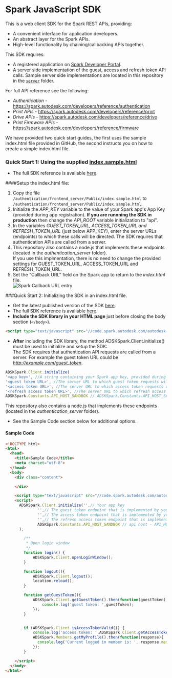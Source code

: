 # Spark JavaScript SDK

This is a web client SDK for the Spark REST APIs, providing:

* A convenient interface for application developers.
* An abstract layer for the Spark APIs.
* High-level functionality by chaining/callbacking APIs together.


This SDK requires:

* A registered application on [Spark Developer Portal](https://spark.autodesk.com/developers/).
* A server side implementation of the guest, access and refresh token API calls. Sample server side implementations are located in this repository in the [`server`](https://github.com/spark3dp/spark-js-sdk/tree/master/authentication_server) folder.

For full API reference see the following:

* <i>Authentication</i> - https://spark.autodesk.com/developers/reference/authentication
* <i>Print APIs</i> - https://spark.autodesk.com/developers/reference/print
* <i>Drive APIs</i> - https://spark.autodesk.com/developers/reference/drive
* <i>Print Firmware APIs</i> - https://spark.autodesk.com/developers/reference/firmware 

We have provided two quick start guides, the first uses the sample index.html file provided in GitHub, the second instructs you on how to create a simple index.html file.

### Quick Start 1: Using the supplied [index.sample.html](https://github.com/spark3dp/spark-js-sdk/blob/master/sample_apps/authentication_sample/frontend_server/public/index.sample.html)
* The full SDK reference is available [here](http://code.spark.autodesk.com/autodesk-spark-sdk/docs/v1/index.html).

####Setup the index.html file:
1. Copy the file `/authentication/frontend_server/Public/index.sample.html` to `/authentication/frontend_server/Public/index.sample.html`.
2. Initialize the <i>APP_KEY</i> variable to the value of your Spark app's App Key (provided during app registration). **If you are runnning the SDK in production** then change the <i>API_ROOT</i> variable initialization to "api".
3. In the variables <i>GUEST_TOKEN_URL, ACCESS_TOKEN_URL and REFRESH_TOKEN_URL</i> (just below APP_KEY), enter the server URLs (endpoints) to which these calls will be directed. The SDK requires that authentication APIs are called from a server.
4. This repository also contains a node.js that implements these endpoints (located in the <i>authentication_server</i> folder).<br> If you use this implmentation, there is no need to change the provided settings for GUEST_TOKEN_URL, ACCESS_TOKEN_URL and REFRESH_TOKEN_URL.
5. Set the "Callback URL" field on the Spark app to return to the <i>index.html</i> file.<br>
   ![Spark Callback URL entry](https://dp6mb85fgupxl.cloudfront.net/blog-prd-content/uploads/2015/05/x1.png)<br>

###Quick Start 2: Initializing the SDK in an index.html file.
* Get the latest published version of the SDK [here](https://code.spark.autodesk.com/autodesk-spark-sdk-latest.min.js).
* The full SDK reference is available [here](http://code.spark.autodesk.com/autodesk-spark-sdk/docs/v1/index.html).
* <b>Include the SDK library in your HTML page</b> just before closing the body section (`</body>`).

```HTML
<script type="text/javascript" src="//code.spark.autodesk.com/autodesk-spark-sdk-latest.min.js"></script>
```

* **After** including the SDK library, the method ADSKSpark.Client.initialize() must be used to initialize and setup the SDK:</b><br>
The SDK requires that authentication API requests are called from a server. For example the guest token URL could be <i>http://example.com/guest_token</i>. 

```JavaScript
ADSKSpark.Client.initialize(
'<app key>', //A string containing your Spark app key, provided during registration.
'<guest token URL>', //The server URL to which guest token requests will be directed, for example http://example.com/guest_token. The SDK requires that authentication APIs are called from a server.
'<access token URL>', //The server URL to which access token requests will be directed, for example http://example.com/access_token.
'<refresh access token URL>', //The server URL to which refresh access token requests will be directed.
ADSKSpark.Constants.API_HOST_SANDBOX // ADSKSpark.Constants.API_HOST_SANDBOX or ADSKSpark.Constants.API_HOST_PRODUCTION - A constant specifying whether the SDK is running in sandbox or production.
```

This repository also contains a node.js that implements these endpoints (located in the <i>authentication_server</i> folder).<br>

* See the Sample Code section below for additional options.

#### Sample Code

```HTML
<!DOCTYPE html>
<html>
  <head>
	<title>Sample Code</title>
	<meta charset="utf-8">
  </head>
  <body>
    <div class="content">

    </div>

    <script type="text/javascript" src="//code.spark.autodesk.com/autodesk-spark-sdk-latest.min.js"></script>
    <script>
      ADSKSpark.Client.initialize('',// Your app key
              '',// The guest token endpoint that is implemented by your server (i.e. http://example.com/guest_token)
              '',// The access token endpoint that is implemented by your server (i.e. http://example.com/access_token)
              '',// The refresh access token endpoint that is implemented by your server (i.e. http://example.com/refresh_token)
              ADSKSpark.Constants.API_HOST_SANDBOX // api host - API_HOST_PRODUCTION or API_HOST_SANDBOX
      );

      	/**
      	 * Open login window
      	 */
      	function login() {
      		ADSKSpark.Client.openLoginWindow();
      	}

      	function logout(){
      		ADSKSpark.Client.logout();
      		location.reload();
      	}

      	function getGuestToken(){
      		ADSKSpark.Client.getGuestToken().then(function(guestToken) {
      			console.log('guest token: ',guestToken);
      		});
      	}


      	if (ADSKSpark.Client.isAccessTokenValid()) {
      		console.log('access token: ',ADSKSpark.Client.getAccessToken());
            ADSKSpark.Members.getMyProfile().then(function(response){
              console.log('Current logged in member is: ', response.member);
            });
      	}

    </script>
  </body>
</html>
```